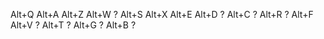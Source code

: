 Alt+Q
Alt+A
Alt+Z
Alt+W ?
Alt+S
Alt+X
Alt+E
Alt+D ?
Alt+C ?
Alt+R ?
Alt+F
Alt+V ?
Alt+T ?
Alt+G ?
Alt+B ?
